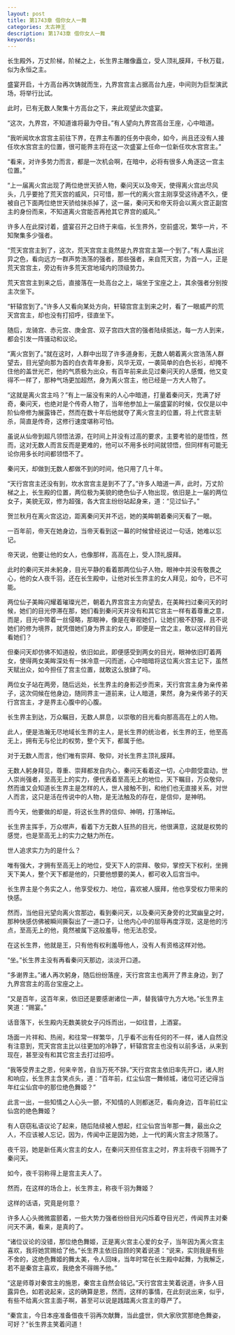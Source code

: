 ```yaml
---
layout: post
title: 第1743章 借你女人一舞
categories: 太古神王
description: 第1743章 借你女人一舞
keywords:
---
```


长生殿外，万丈阶梯，阶梯之上，长生界主雕像矗立，受人顶礼膜拜，千秋万载，似为永恒之主。

盛宴开启，十方高台再次铸就而生，九界宫宫主占据高台九座，中间则为巨型演武场，将举行比试。

此时，已有无数人聚集十方高台之下，来此观望此次盛宴。

“这次，九界宫，不知道谁将最为夺目。”有人望向九界宫高台王座，心中暗道。

“我听闻坎水宫宫主前往下界，在界主布置的任务中丧命，如今，尚且还没有人接任坎水宫宫主的位置，很可能界主将在这一次盛宴上任命一位新任坎水宫宫主。”

“看来，对许多势力而言，都是一次机会啊，在暗中，必将有很多人角逐这一宫主位置。”

“上一届离火宫出现了两位绝世天骄人物，秦问天以及帝天，使得离火宫出尽风头，几乎要抢了荒天宫的威风，只可惜，那一代的离火宫主刚享受这待遇不久，便被自己下面两位绝世天骄给抹杀掉了，这一届，秦问天和帝天将会以离火宫正副宫主的身份而来，不知道离火宫能否再抢其它界宫的威风。”

许多人在此探讨着，盛宴召开之日终于来临，长生界外，空前盛况，繁华一片，不知聚集多少强者。

“荒天宫宫主到了，这次，荒天宫宫主竟然是九界宫宫主第一个到了。”有人露出诧异之色，看向远方一群声势浩荡的强者，那些强者，来自荒天宫，为首一人，正是荒天宫宫主，旁边有许多荒天宫地域内的顶级势力。

荒天宫宫主到来之后，直接落在一处高台之上，端坐于宝座之上，其余强者分别按主次坐下。

“轩辕宫到了。”许多人又看向某处方向，轩辕宫宫主到来之时，看了一眼威严的荒天宫宫主，却也没有打招呼，径直坐下。

随后，龙骑宫、赤元宫、庚金宫、双子宫四大宫的强者陆续抵达，每一方人到来，都会引发一阵骚动和议论。

“离火宫到了。”就在这时，人群中出现了许多道身影，无数人朝着离火宫浩荡人群望去，目光望向那为首的白衣青年身影，风华无双，一袭简单的白色长衫，却掩不住他的盖世光芒，他的气质极为出众，有百年前来此见过秦问天的人感慨，他又变得不一样了，那种气场更加超然，身为离火宫主，他已经是一方大人物了。

“这就是离火宫主吗？”有上一届没有来的人心中暗道，打量着秦问天，充满了好奇，秦问天，也绝对是个传奇人物了，当年他参加上一届盛宴的时候，仅仅是以中阶仙帝修为展露锋芒，然而在数十年后他就夺了离火宫主的位置，将上代宫主斩杀，简直是传奇，这修行速度堪称可怕。

虽说从仙帝到超凡领悟法源，在时间上并没有过高的要求，主要考验的是悟性，然而，这对无数人而言反而是更难的，他可以不用多长时间就领悟，但同样有可能无论你用多长时间都领悟不了。

秦问天，却做到无数人都做不到的时间，他只用了几十年。

“天行宫宫主还没有到，坎水宫宫主是到不了了。”许多人暗道一声，此时，万丈阶梯之上，长生殿的位置，两位极为美貌的绝色仙子人物出现，依旧是上一届的两位女子，美貌无双，修为超强，各大宫主纷纷站起身来，道：“见过仙子。”

贺兰秋月在离火宫这边，距离秦问天并不远，她的美眸朝着秦问天看了一眼。

一百年前，帝天在她身边，当帝天看到这一幕的时候曾经说过一句话，她难以忘记。

帝天说，他要让他的女人，也像那样，高高在上，受人顶礼膜拜。

此时的秦问天并未躬身，目光平静的看着那两位仙子人物，眼神中并没有敬畏之心，他的女人夜千羽，还在长生殿中，让他对长生界主的女人拜见，如今，已不可能。

两位仙子美眸闪耀着璀璨光芒，朝着九界宫宫主方向望去，在美眸扫过秦问天的时候，她们的目光停滞在那，她们看到秦问天并没有和其它宫主一样有着尊重之意，而是，目光中带着一丝侵略，那眼神，像是在审视她们，让她们极不舒服，且不说她们的修为境界，就凭借她们身为界主的女人，即便是一宫之主，敢以这样的目光看她们？

但秦问天却仿佛不知道般，依旧如此，即便感受到两女的目光，眼神依旧盯着两女，使得两女美眸深处有一抹冷意一闪而逝，心中暗暗将这位离火宫主记下，虽然天赋出众，如今担任了宫主位置，就敢这么放肆了吗。

两位女子站在两旁，随后远处，长生界主的身影迈步而来，天行宫宫主身为亲传弟子，这次伺候在他身边，随同界主一道前来，让人暗道，果然，身为亲传弟子的天行宫宫主，才是界主心腹中的心腹。

长生界主到达，万众瞩目，无数人屏息，以崇敬的目光看向那高高在上的人物。

此人，便是浩瀚无尽地域长生界的主人，是长生界的统治者，长生界的王，他至高无上，拥有无与伦比的权势，整个天下，都属于他。

对于无数人而言，他们唯有崇拜、敬仰，对长生界主顶礼膜拜。

无数人躬身拜见，尊重、崇拜都发自内心，秦问天看着这一切，心中颇受震动，世人崇尚强者，至高无上的实力，便代表着至高无上的地位，天下瞩目，万众敬仰，然而谁又会知道长生界主是怎样的人，世人接触不到，和他们也无直接关系，对世人而言，这只是活在传说中的人物，是无法触及的存在，是信仰，是神明。

而今天，他要做的却是，将这长生界的信仰、神明，打落神坛。

长生界主挥手，万众噤声，看着下方无数人狂热的目光，他很满意，这就是权势的感觉，也是至高无上的实力之魅力所在。

世人追求实力为的是什么？

唯有强大，才拥有至高无上的地位，受天下人的崇拜、敬仰，掌控天下权利，坐拥天下美人，整个天下都是他的，只要他想要的美人，都可收入后宫当中。

长生界主是个务实之人，他享受权力、地位，喜欢被人膜拜，他也享受权力带来的快感。

然而，当他目光望向离火宫那边，看到秦问天，以及秦问天身旁的北冥幽皇之时，那种快感仿佛被瞬间撕裂出了一道口子，让他内心中的屈辱再度浮现，这是他的污点，至高无上的他，竟然被属下这般羞辱，他无法忍受。

在这长生界，他就是王，只有他有权利羞辱他人，没有人有资格这样对他。

“坐。”长生界主没有再看秦问天那边，淡淡开口道。

“多谢界主。”诸人再次躬身，随后纷纷落座，天行宫宫主也离开了界主身边，到了九界宫宫主的高台宝座之上。

“又是百年，这百年来，依旧还是要感谢诸位一声，替我镇守九方大地。”长生界主笑道：“赐宴。”

话音落下，长生殿内无数美貌女子闪烁而出，一如往昔，上酒宴。

场面一片祥和、热闹，和往常一样繁华，几乎看不出有任何的不一样，诸人自然没有注意到，荒天宫宫主比以往更加的冷静了，轩辕宫宫主也没有以前多话，从来到现在，甚至没有和其它宫主去打过招呼。

“我等受界主之恩，何来辛苦，自当万死不辞。”天行宫宫主依旧率先开口，诸人附和响应，长生界主含笑点头，道：“百年前，红尘仙宫一舞倾城，诸位可还记得当年红尘仙宫中的那位绝色舞姬？”

此言一出，一些知情之人心头一颤，不知情的人则都迷茫，看向身边，百年前红尘仙宫的绝色舞姬？

有人窃窃私语议论了起来，随后陆续被人想起，红尘仙宫当年那一舞，最出众之人，不应该被人忘记，因为，传闻中正是因为她，上一代的离火宫主才陨落了。

夜千羽，她是新任离火宫主的女人，在秦问天担任宫主之时，界主将夜千羽赐予了秦问天。

如今，夜千羽称得上是宫主夫人了。

然而，在这样的场合上，长生界主，称夜千羽为舞姬？

这样的话语，究竟是何意？

许多人心头微微震颤着，一些大势力强者纷纷目光闪烁着夺目光芒，传闻界主对秦问天不满，看来，是真的了。

“诸位议论的没错，那位绝色舞姬，正是离火宫主心爱的女子，当年因为离火宫主喜欢，我将她赏赐给了他。”长生界主依旧自顾的笑着说道：“说来，实则我是有些不舍的，这绝色舞姬的舞太美，令人回味，当年时常在长生殿中起舞，为我解乏，若不是秦宫主喜欢，我绝舍不得赐予他。”

“这是师尊对秦宫主的施恩，秦宫主自然会铭记。”天行宫宫主笑着说道，许多人目露异色，如若说起来，这的确算是恩，然而，这样的事情，在此刻说出来，似乎，有些不给离火宫主面子啊，甚至可以说是践踏离火宫主的尊严了。

“秦宫主，今日本座准备借夜千羽再次献舞，当此盛世，供大家欣赏那绝色舞姿，可好？”长生界主笑着问道！
